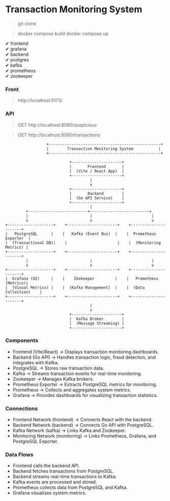 # Transaction Monitoring System

> git clone 

> docker compose build
> docker compose up

 ✔ frontend    
 ✔ grafana     
 ✔ backend     
 ✔ postgres    
 ✔ kafka      
 ✔ prometheus  
 ✔ zookeeper

### Front

> http://localhost:5173/

### API

> GET http://localhost:8080/suspicious

> GET http://localhost:8080/transactions


```
                  +-------------------------------------------------+
                  |        Transaction Monitoring System           |
                  +-------------------------------------------------+

                            +----------------------+
                            |       Frontend       |
                            |  (Vite / React App)  |
                            +----------------------+
                                     |
                                     v
                            +----------------------+
                            |       Backend        |
                            |  (Go API Service)    |
                            +----------------------+
                                     |
         +--------------------------+--------------------------+
         |                           |                          |
         v                           v                          v
+--------------------+    +----------------------+    +----------------------+
|   PostgreSQL      |    |   Kafka (Event Bus)  |    |  Prometheus Exporter  |
|  (Transactional DB)|    |                      |    |  (Monitoring Metrics) |
+--------------------+    +----------------------+    +----------------------+
         |                           |                          |
         v                           v                          v
+--------------------+    +----------------------+    +----------------------+
|  Grafana (UI)     |    |    Zookeeper         |    |   Prometheus (Metrics)|
|  (Visual Metrics) |    |  (Kafka Management)  |    |  (Data Collection)    |
+--------------------+    +----------------------+    +----------------------+
                                     |
                                     v
                            +----------------------+
                            |  Kafka Broker        |
                            |  (Message Streaming) |
                            +----------------------+

```


### Components
- Frontend (Vite/React) → Displays transaction monitoring dashboards.
- Backend (Go API) → Handles transaction logic, fraud detection, and integrates with Kafka.
- PostgreSQL → Stores raw transaction data.
- Kafka → Streams transaction events for real-time monitoring.
- Zookeeper → Manages Kafka brokers.
- Prometheus Exporter → Extracts PostgreSQL metrics for monitoring.
- Prometheus → Collects and aggregates system metrics.
- Grafana → Provides dashboards for visualizing transaction statistics.

### Connections
- Frontend Network (frontend) → Connects React with the backend.
- Backend Network (backend) → Connects Go API with PostgreSQL.
- Kafka Network (kafka) → Links Kafka and Zookeeper.
- Monitoring Network (monitoring) → Links Prometheus, Grafana, and PostgreSQL Exporter.

### Data Flows

- Frontend calls the backend API.
- Backend fetches transactions from PostgreSQL.
- Backend streams real-time transactions to Kafka.
- Kafka events are processed and stored.
- Prometheus collects data from PostgreSQL and Kafka.
- Grafana visualizes system metrics.
